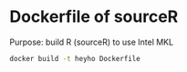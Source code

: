 # Dockerfile of sourceR

Purpose: build R (sourceR) to use Intel MKL 

```bash
docker build -t heyho Dockerfile
```
